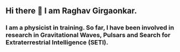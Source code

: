 ## Hi there 👋 I am Raghav Girgaonkar.

### I am a physicist in training. So far, I have been involved in research in Gravitational Waves, Pulsars and Search for Extraterrestrial Intelligence (SETI).

<!--
**RaghavGirgaonkar/RaghavGirgaonkar** is a ✨ _special_ ✨ repository because its `README.md` (this file) appears on your GitHub profile.

Here are some ideas to get you started:

- 🔭 I’m currently working on ...
- 🌱 I’m currently learning ...
- 👯 I’m looking to collaborate on ...
- 🤔 I’m looking for help with ...
- 💬 Ask me about ...
- 📫 How to reach me: ...
- 😄 Pronouns: ...
- ⚡ Fun fact: ...
-->
